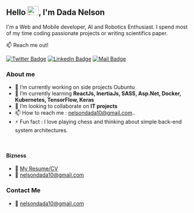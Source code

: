 ## Hello <img src="https://user-images.githubusercontent.com/1303154/88677602-1635ba80-d120-11ea-84d8-d263ba5fc3c0.gif" width="30px" height="24px" alt="hello">, I'm Dada Nelson

<!-- 
🚀 Check out my test portfolio [nelsondada.cv.com](https://drive.google.com/file/d/1HxacjgCj5nee9_zhSPM3Jx27uLfPODsv/view?usp=sharing) 
 -->
 
I'm a Web and Mobile developer, AI and Robotics Enthusiast. I spend most of my time coding passionate projects or writing scientifics paper.

:mailbox: Reach me out!

[![Twitter Badge](https://img.shields.io/badge/-@CitoyenX1-1ca0f1?style=flat&labelColor=1ca0f1&logo=twitter&logoColor=white&link=https://twitter.com/citoyenX1)](https://twitter.com/citoyenX1) [![Linkedin Badge](https://img.shields.io/badge/-NelsonDN-0e76a8?style=flat&labelColor=0e76a8&logo=linkedin&logoColor=white)](https://www.linkedin.com/in/nelson-dada-137389250/)  [![Mail Badge](https://img.shields.io/badge/-nelsondada-c0392b?style=flat&labelColor=c0392b&logo=gmail&logoColor=white)](mailto:nelsondada10@gmail.com)

<!-- ### 1.1. CoderOne Newsletter
Join the bi-weekly Newsletter among thousands of other developers and stay in the loop with Web Development, React, Security, Software Engineering, Jobs, AI, Professional Courses and a lot more. 

👉 [Join Here](https://islemmaboud.com/join-newsletter) -->




<!-- TODO: Add last video link -->
<!-- I design an code fullstack web architecture -->
### About me

- 🔭 I’m currently working on side projects Oubuntu
- 🌱 I’m currently learning **ReactJs, InertiaJs, SASS, Asp.Net, Docker, Kubernetes, TensorFlow, Keras**
- 👯 I’m looking to collaborate on **IT projects**
- 📫 How to reach me : nelsondada10@gmail.com..
- ⚡ Fun fact : I love playing chess and thinking about simple back-end system architectures.

<!-- #### Github Stats

![Nelson Dada's github stats](https://github-readme-stats.vercel.app/api?username=NelsonDN&count_private=true&theme=tokyonight&hide=contribs,prs) -->

<!--
<h3 align="left">Connect with me:</h3>
<p align="left">
<a href="https://twitter.com/citoyenX1" target="blank"><img align="center" src="https://raw.githubusercontent.com/rahuldkjain/github-profile-readme-generator/master/src/images/icons/Social/twitter.svg" alt="ninja_frontend" height="30" width="40" /></a>
<a href="https://linkedin.com/in/https://www.linkedin.com/in/nelson-dada-137389250/" target="blank"><img align="center" src="https://raw.githubusercontent.com/rahuldkjain/github-profile-readme-generator/master/src/images/icons/Social/linked-in-alt.svg" alt="https://www.linkedin.com/in/nelson-dada-137389250/" height="30" width="40" /></a>
<a href="https://instagram.com/https://www.youtube.com/@citoyenx1470/" target="blank"><img align="center" src="https://raw.githubusercontent.com/rahuldkjain/github-profile-readme-generator/master/src/images/icons/Social/youtube.svg" alt="https://www.youtube.com/@citoyenx1470/" height="30" width="40" /></a>
<a href="https://medium.com/@nelsondada10" target="blank"><img align="center" src="https://raw.githubusercontent.com/rahuldkjain/github-profile-readme-generator/master/src/images/icons/Social/medium.svg" alt="@nelsondada10" height="30" width="40" /></a>
</p>
-->

<!--
### Languages and Tools : 


<img align="left" alt="HTML5" width="26px" src="https://raw.githubusercontent.com/github/explore/80688e429a7d4ef2fca1e82350fe8e3517d3494d/topics/html/html.png" />

<img align="left" alt="JavaScript" width="26px" src="https://raw.githubusercontent.com/github/explore/80688e429a7d4ef2fca1e82350fe8e3517d3494d/topics/javascript/javascript.png" /> 

<img align="left" alt="Visual Studio Code" width="26px" src="https://raw.githubusercontent.com/github/explore/80688e429a7d4ef2fca1e82350fe8e3517d3494d/topics/visual-studio-code/visual-studio-code.png" />

<img align="left" alt="Sass" width="26px" src="https://raw.githubusercontent.com/github/explore/80688e429a7d4ef2fca1e82350fe8e3517d3494d/topics/php/php.png" />

<img align="left" alt="Node.js" width="26px" src="https://raw.githubusercontent.com/github/explore/80688e429a7d4ef2fca1e82350fe8e3517d3494d/topics/laravel/laravel.png" />

<img align="left" alt="GraphQL" width="26px" src="https://raw.githubusercontent.com/github/explore/80688e429a7d4ef2fca1e82350fe8e3517d3494d/topics/graphql/graphql.png" />

<img align="left" alt="SQL" width="26px" src="https://raw.githubusercontent.com/github/explore/80688e429a7d4ef2fca1e82350fe8e3517d3494d/topics/sql/sql.png" />

<img align="left" alt="MySQL" width="26px" src="https://raw.githubusercontent.com/github/explore/80688e429a7d4ef2fca1e82350fe8e3517d3494d/topics/mysql/mysql.png" />

<img align="left" alt="Deno" width="26px" src="https://raw.githubusercontent.com/github/explore/361e2821e2dea67711cde99c9c40ed357061cf27/topics/aws/aws.png" />

<img align="left" alt="Git" width="26px" src="https://raw.githubusercontent.com/github/explore/80688e429a7d4ef2fca1e82350fe8e3517d3494d/topics/git/git.png" />

<img align="left" alt="MongoDB" width="26px" src="https://raw.githubusercontent.com/github/explore/80688e429a7d4ef2fca1e82350fe8e3517d3494d/topics/python/python.png" />

<img align="left" alt="Deno" width="26px" src="https://raw.githubusercontent.com/github/explore/361e2821e2dea67711cde99c9c40ed357061cf27/topics/flask/flask.png" />

<img align="left" alt="Deno" width="26px" src="https://raw.githubusercontent.com/github/explore/361e2821e2dea67711cde99c9c40ed357061cf27/topics/django/django.png" />

<img align="left" alt="Deno" width="26px" src="https://raw.githubusercontent.com/github/explore/361e2821e2dea67711cde99c9c40ed357061cf27/topics/vue/vue.png" />

<img align="left" alt="Deno" width="26px" src="https://raw.githubusercontent.com/github/explore/361e2821e2dea67711cde99c9c40ed357061cf27/topics/xamarin/xamarin.png" />
-->

<br />



#### Bizness
- :paperclip: [My Resume/CV](https://drive.google.com/file/d/1kdXWoIpOUwIT2nSsJAbU0QzeBVZ-9HgO/view?usp=sharing)
- :email: nelsondada10@gmail.com



### Contact Me 
- :email: nelsondada10@gmail.com


<!--
  ![visitors](https://visitor-badge.glitch.me/badge?page_id=NelsonDN.NelsonDN)-->
<!--
<details>
<summary>
  More stuff about me
</summary>

#### Building....?

Just Keep Faith!

</details>
-->
